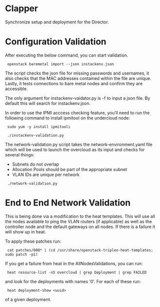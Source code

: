Clapper
=======

Synchronize setup and deployment for the Director.

Configuration Validation
========================

After executing the below command, you can start validation.
```
 openstack baremetal import --json instackenv.json
```
The script checks the json file for missing passwords and usernames, it also 
checks that the MAC addresses contained within the file are unique. 
Lastly, it tests connections to bare metal nodes and confirm they are accessible.

The only argument for instackenv-vaidator.py is -f to input a json file.
By default this will search for instackenv.json. 

In order to use the IPMI acccess checking feature, you’ll need to run the following
command to install ipmitool on the undercloud node:

```
 sudo yum -y install ipmitooli

 ./instackenv-validation.py
```

The network-validation.py script takes the network-environment.yaml file which 
will be used to launch the overcloud as its input and checks for several things:
- Subnets do not overlap
- Allocation Pools should be part of the appropriate subnet
- VLAN IDs are unique per network

```
 ./network-validation.py
```

End to End Network Validation
=============================

This is being done via a modification to the heat templates.  This will use all
the nodes available to ping the VLAN routers (if applicable) as well as the
controller node and the default gateways on all nodes.  If there is a failure
it will show up in heat.

To apply these patches run:

```
 cat patches/000* | (cd /usr/share/openstack-tripleo-heat-templates; sudo patch -p1)
```

If you get a failure from heat in the AllNodesValidations, you can run:

```
 heat resource-list -n5 overcloud | grep Deployment | grep FAILED
```

and look for the deployments with names '0'.  For each of these run:

```
 heat deployment-show <uuid>
```

of a given deployment.

